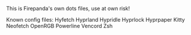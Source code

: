 This is Firepanda's own dots files, use at own risk!

Known config files:
Hyfetch
Hyprland
Hypridle
Hyprlock
Hyprpaper
Kitty
Neofetch
OpenRGB
Powerline
Vencord
Zsh
